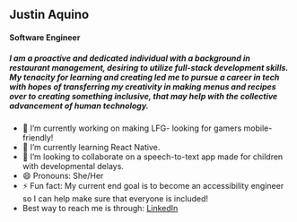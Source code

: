 ## Justin Aquino
#### Software Engineer



##### I am a proactive and dedicated individual with a background in restaurant management, desiring to utilize full-stack development skills. My tenacity for learning and creating led me to pursue a career in tech with hopes of transferring my creativity in making menus and recipes over to creating something inclusive, that may help with the collective advancement of human technology.

- 🔭 I’m currently working on making LFG- looking for gamers mobile-friendly! 
- 🌱 I’m currently learning React Native.
- 👯 I’m looking to collaborate on a speech-to-text app made for children with developmental delays.
- 😄 Pronouns: She/Her
- ⚡ Fun fact: My current end goal is to become an accessibility engineer so I can help make sure that everyone is included!
- Best way to reach me is through: [LinkedIn](https://www.linkedin.com/in/justinaquino-dev/)

